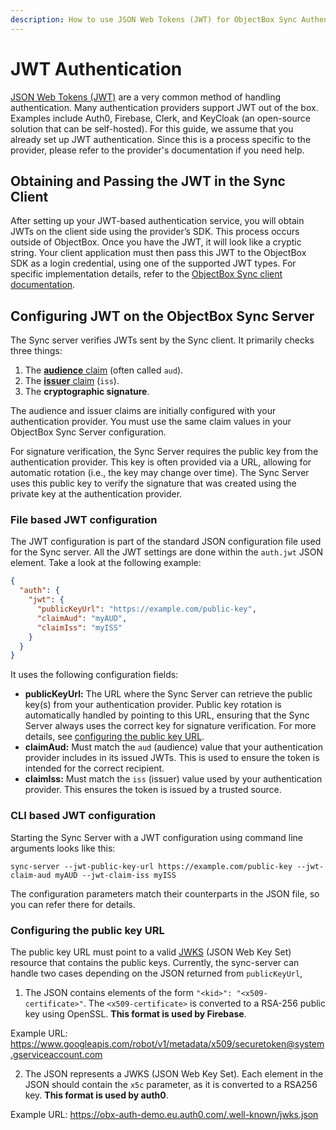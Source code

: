 ```yaml
---
description: How to use JSON Web Tokens (JWT) for ObjectBox Sync Authentication
---
```


# JWT Authentication

[JSON Web Tokens (JWT)](https://en.wikipedia.org/wiki/JSON_Web_Token) are a very common method of handling authentication. Many authentication providers support JWT out of the box. Examples include Auth0, Firebase, Clerk, and KeyCloak (an open-source solution that can be self-hosted). For this guide, we assume that you already set up JWT authentication. Since this is a process specific to the provider, please refer to the provider's documentation if you need help.

## Obtaining and Passing the JWT in the Sync Client

After setting up your JWT-based authentication service, you will obtain JWTs on the client side using the provider’s SDK. This process occurs outside of ObjectBox. Once you have the JWT, it will look like a cryptic string. Your client application must then pass this JWT to the ObjectBox SDK as a login credential, using one of the supported JWT types. For specific implementation details, refer to the [ObjectBox Sync client documentation](../sync-client.md).

## Configuring JWT on the ObjectBox Sync Server

The Sync server verifies JWTs sent by the Sync client. It primarily checks three things:

1. The [**audience** claim](https://datatracker.ietf.org/doc/html/rfc7519#section-4.1.3) (often called `aud`).
2. The [**issuer** claim](https://datatracker.ietf.org/doc/html/rfc7519#section-4.1.1) (`iss`).
3. The **cryptographic signature**.

The audience and issuer claims are initially configured with your authentication provider. You must use the same claim values in your ObjectBox Sync Server configuration.

For signature verification, the Sync Server requires the public key from the authentication provider. This key is often provided via a URL, allowing for automatic rotation (i.e., the key may change over time). The Sync Server uses this public key to verify the signature that was created using the private key at the authentication provider.

### File based JWT configuration

The JWT configuration is part of the standard JSON configuration file used for the Sync server. All the JWT settings are done within the `auth.jwt` JSON element. Take a look at the  following example:

```json
{
  "auth": {
    "jwt": {
      "publicKeyUrl": "https://example.com/public-key",
      "claimAud": "myAUD",
      "claimIss": "myISS"
    }
  }
}
```

It uses the following configuration fields:

* **publicKeyUrl:** The URL where the Sync Server can retrieve the public key(s) from your authentication provider. Public key rotation is automatically handled by pointing to this URL, ensuring that the Sync Server always uses the correct key for signature verification. For more details, see [configuring the public key URL](#configuring-the-public-key-url).
* **claimAud:** Must match the `aud` (audience) value that your authentication provider includes in its issued JWTs. This is used to ensure the token is intended for the correct recipient.
* **claimIss:** Must match the `iss` (issuer) value used by your authentication provider. This ensures the token is issued by a trusted source.

### CLI based JWT configuration

Starting the Sync Server with a JWT configuration using command line arguments looks like this:

`sync-server --jwt-public-key-url https://example.com/public-key --jwt-claim-aud myAUD --jwt-claim-iss myISS`

The configuration parameters match their counterparts in the JSON file, so you can refer there for details.

### Configuring the public key URL

The public key URL must point to a valid [JWKS](https://datatracker.ietf.org/doc/html/rfc7517) (JSON Web Key Set) resource that contains the public keys. Currently, the sync-server can handle two cases depending on the JSON returned from `publicKeyUrl`,

1. The JSON contains elements of the form `"<kid>": "<x509-certificate>"`. The `<x509-certificate>` is converted to a RSA-256 public key using OpenSSL. **This format is used by Firebase**.

Example URL: https://www.googleapis.com/robot/v1/metadata/x509/securetoken@system.gserviceaccount.com

2. The JSON represents a JWKS (JSON Web Key Set). Each element in the JSON should contain the `x5c` parameter, as it is converted to a RSA256 key. **This format is used by auth0**.

Example URL: https://obx-auth-demo.eu.auth0.com/.well-known/jwks.json